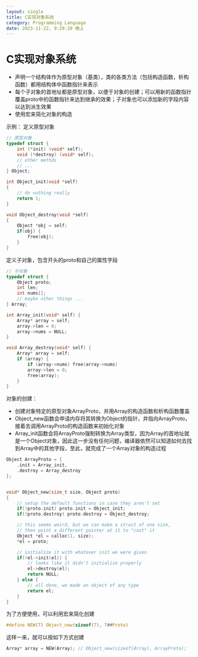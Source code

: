 ```yaml
---
layout: single
title: C实现对象系统
category: Programming Language
date: 2023-11-22, 9:29:20 晚上
---
```


# C实现对象系统
- 声明一个结构体作为原型对象（基类），类的各类方法（包括构造函数，析构函数）都用结构体中函数指针来表示
- 每个子对象的首地址都是原型对象，以便于对象的创建；可以用新的函数指针覆盖proto中的函数指针来达到继承的效果；子对象也可以添加新的字段内容以达到派生效果
- 使用宏来简化对象的构造

示例：
定义原型对象
```c
// 原型对象
typedef struct {
	int (*init) (void* self);
	void (*destroy) (void* self);
	// other methds
	// ...
} Object;

int Object_init(void *self)
{
    // do nothing really
    return 1;
}

void Object_destroy(void *self)
{
    Object *obj = self;
    if(obj) {
        free(obj);
    }
}
```
定义子对象，包含开头的proto和自己的属性字段
```c
// 子对象
typedef struct {
	Object proto;
	int len;
	int nums[];
	// maybe other things ...
} Array;

int Array_init(void* self) {
	Array* array = self;
	array->len = 0;
	array->nums = NULL;
}

void Array_destroy(void* self) {
	Array* array = self;
	if (array) {
		if (array->nums) free(array->nums)
		array->len = 0;
		free(array);
	}
}
```
对象的创建：
- 创建对象特定的原型对象ArrayProto，并用Array的构造函数和析构函数覆盖
- Object_new函数会申请内存将其转换为Object的指针，并指向ArrayProto，接着去调用ArrayProto的构造函数来初始化对象
- Array_init函数会将ArrayProto强制转换为Array类型，因为Array的首地址就是一个Object对象，因此这一步没有任何问题，编译器依然可以知道如何去找到Array中的其他字段，至此，就完成了一个Array对象的构造过程

```c
Object ArrayProto = {
	.init = Array_init,
	.destroy = Array_destroy
};


void* Object_new(size_t size, Object proto)
{
    // setup the default functions in case they aren't set
    if(!proto.init) proto.init = Object_init;
    if(!proto.destroy) proto.destroy = Object_destroy;

    // this seems weird, but we can make a struct of one size,
    // then point a different pointer at it to "cast" it
    Object *el = calloc(1, size);
    *el = proto;

    // initialize it with whatever init we were given
    if(!el->init(el)) {
        // looks like it didn't initialize properly
        el->destroy(el);
        return NULL;
    } else {
        // all done, we made an object of any type
        return el;
    }
}
```
为了方便使用，可以利用宏来简化创建
```c
#define NEW(T) Object_new(sizeof(T), T##Proto)
```
这样一来，就可以按如下方式创建
```c
Array* array = NEW(Array); // Object_new(sizeof(Array), ArrayProto);
```
